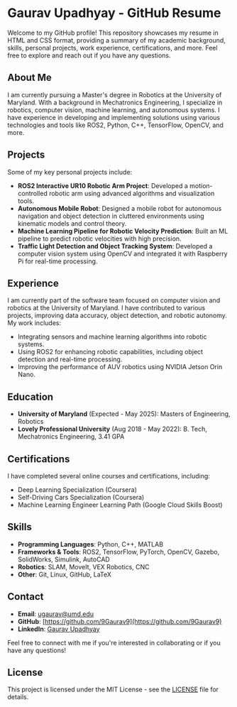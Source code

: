 # Gaurav Upadhyay - GitHub Resume

Welcome to my GitHub profile! This repository showcases my resume in HTML and CSS format, providing a summary of my academic background, skills, personal projects, work experience, certifications, and more. Feel free to explore and reach out if you have any questions.

## About Me

I am currently pursuing a Master's degree in Robotics at the University of Maryland. With a background in Mechatronics Engineering, I specialize in robotics, computer vision, machine learning, and autonomous systems. I have experience in developing and implementing solutions using various technologies and tools like ROS2, Python, C++, TensorFlow, OpenCV, and more.

## Projects

Some of my key personal projects include:
- **ROS2 Interactive UR10 Robotic Arm Project**: Developed a motion-controlled robotic arm using advanced algorithms and visualization tools.
- **Autonomous Mobile Robot**: Designed a mobile robot for autonomous navigation and object detection in cluttered environments using kinematic models and control theory.
- **Machine Learning Pipeline for Robotic Velocity Prediction**: Built an ML pipeline to predict robotic velocities with high precision.
- **Traffic Light Detection and Object Tracking System**: Developed a computer vision system using OpenCV and integrated it with Raspberry Pi for real-time processing.

## Experience

I am currently part of the software team focused on computer vision and robotics at the University of Maryland. I have contributed to various projects, improving data accuracy, object detection, and robotic autonomy. My work includes:
- Integrating sensors and machine learning algorithms into robotic systems.
- Using ROS2 for enhancing robotic capabilities, including object detection and real-time processing.
- Improving the performance of AUV robotics using NVIDIA Jetson Orin Nano.

## Education

- **University of Maryland** (Expected - May 2025): Masters of Engineering, Robotics
- **Lovely Professional University** (Aug 2018 - May 2022): B. Tech, Mechatronics Engineering, 3.41 GPA

## Certifications

I have completed several online courses and certifications, including:
- Deep Learning Specialization (Coursera)
- Self-Driving Cars Specialization (Coursera)
- Machine Learning Engineer Learning Path (Google Cloud Skills Boost)

## Skills

- **Programming Languages**: Python, C++, MATLAB
- **Frameworks & Tools**: ROS2, TensorFlow, PyTorch, OpenCV, Gazebo, SolidWorks, Simulink, AutoCAD
- **Robotics**: SLAM, MoveIt, VEX Robotics, CNC
- **Other**: Git, Linux, GitHub, LaTeX

## Contact

- **Email**: ugaurav@umd.edu
- **GitHub**: [https://github.com/9Gaurav9](https://github.com/9Gaurav9)
- **LinkedIn**: [Gaurav Upadhyay](https://www.linkedin.com/in/gaurav-upadhyay-b0ab51122/)

Feel free to connect with me if you're interested in collaborating or if you have any questions!

## License

This project is licensed under the MIT License - see the [LICENSE](LICENSE) file for details.
